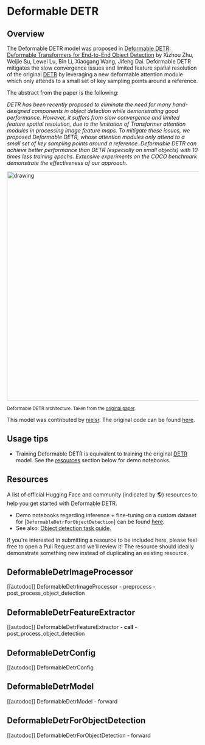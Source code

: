 <!--Copyright 2022 The HuggingFace Team. All rights reserved.

Licensed under the Apache License, Version 2.0 (the "License"); you may not use this file except in compliance with
the License. You may obtain a copy of the License at

http://www.apache.org/licenses/LICENSE-2.0

Unless required by applicable law or agreed to in writing, software distributed under the License is distributed on
an "AS IS" BASIS, WITHOUT WARRANTIES OR CONDITIONS OF ANY KIND, either express or implied. See the License for the
specific language governing permissions and limitations under the License.

⚠️ Note that this file is in Markdown but contain specific syntax for our doc-builder (similar to MDX) that may not be
rendered properly in your Markdown viewer.

-->

# Deformable DETR

## Overview

The Deformable DETR model was proposed in [Deformable DETR: Deformable Transformers for End-to-End Object Detection](https://arxiv.org/abs/2010.04159) by Xizhou Zhu, Weijie Su, Lewei Lu, Bin Li, Xiaogang Wang, Jifeng Dai.
Deformable DETR mitigates the slow convergence issues and limited feature spatial resolution of the original [DETR](detr) by leveraging a new deformable attention module which only attends to a small set of key sampling points around a reference.

The abstract from the paper is the following:

*DETR has been recently proposed to eliminate the need for many hand-designed components in object detection while demonstrating good performance. However, it suffers from slow convergence and limited feature spatial resolution, due to the limitation of Transformer attention modules in processing image feature maps. To mitigate these issues, we proposed Deformable DETR, whose attention modules only attend to a small set of key sampling points around a reference. Deformable DETR can achieve better performance than DETR (especially on small objects) with 10 times less training epochs. Extensive experiments on the COCO benchmark demonstrate the effectiveness of our approach.*

<img src="https://hf-mirror.com/datasets/huggingface/documentation-images/resolve/main/deformable_detr_architecture.png"
alt="drawing" width="600"/>

<small> Deformable DETR architecture. Taken from the <a href="https://arxiv.org/abs/2010.04159">original paper</a>.</small>

This model was contributed by [nielsr](https://hf-mirror.com/nielsr). The original code can be found [here](https://github.com/fundamentalvision/Deformable-DETR).

## Usage tips

- Training Deformable DETR is equivalent to training the original [DETR](detr) model. See the [resources](#resources) section below for demo notebooks.

## Resources

A list of official Hugging Face and community (indicated by 🌎) resources to help you get started with Deformable DETR.

<PipelineTag pipeline="object-detection"/>

- Demo notebooks regarding inference + fine-tuning on a custom dataset for [`DeformableDetrForObjectDetection`] can be found [here](https://github.com/NielsRogge/Transformers-Tutorials/tree/master/Deformable-DETR).
- See also: [Object detection task guide](../tasks/object_detection).

If you're interested in submitting a resource to be included here, please feel free to open a Pull Request and we'll review it! The resource should ideally demonstrate something new instead of duplicating an existing resource.

## DeformableDetrImageProcessor

[[autodoc]] DeformableDetrImageProcessor
    - preprocess
    - post_process_object_detection

## DeformableDetrFeatureExtractor

[[autodoc]] DeformableDetrFeatureExtractor
    - __call__
    - post_process_object_detection

## DeformableDetrConfig

[[autodoc]] DeformableDetrConfig

## DeformableDetrModel

[[autodoc]] DeformableDetrModel
    - forward

## DeformableDetrForObjectDetection

[[autodoc]] DeformableDetrForObjectDetection
    - forward
